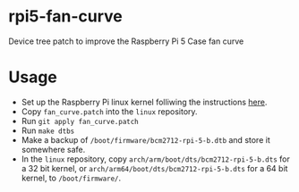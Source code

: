 # rpi5-fan-curve
Device tree patch to improve the Raspberry Pi 5 Case fan curve

# Usage
- Set up the Raspberry Pi linux kernel folliwing the instructions [here](https://www.raspberrypi.com/documentation/computers/linux_kernel.html).
- Copy `fan_curve.patch` into the `linux` repository.
- Run `git apply fan_curve.patch`
- Run `make dtbs`
- Make a backup of `/boot/firmware/bcm2712-rpi-5-b.dtb` and store it somewhere safe.
- In the `linux` repository, copy `arch/arm/boot/dts/bcm2712-rpi-5-b.dts` for a 32 bit kernel, or `arch/arm64/boot/dts/bcm2712-rpi-5-b.dts` for a 64 bit kernel, to `/boot/firmware/`.
